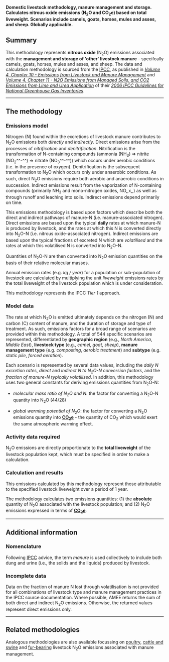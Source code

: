 **Domestic livestock methodology, manure management and storage.
Calculates nitrous oxide emissions (N<sub>2</sub>O and CO<sub>2</sub>e) based on total
liveweight. Scenarios include camels, goats, horses, mules and asses,
and sheep. Globally applicable.**

## Summary

This methodology represents **nitrous oxide** (N<sub>2</sub>O) emissions
associated with the **management and storage of 'other' livestock
manure** - specifcally camels, goats, horses, mules and asses, and
sheep. The data and calculation methodology is sourced from the
[IPCC](IPCC), as published in *[Volume 4, Chapter 10 - Emissions from
Livestock and Manure
Management](http://www.ipcc-nggip.iges.or.jp/public/2006gl/pdf/4_Volume4/V4_10_Ch10_Livestock.pdf)*
and *[Volume 4, Chapter 11 - N2O Emissions from Managed Soils, and CO2
Emissions from Lime and Urea
Application](http://www.ipcc-nggip.iges.or.jp/public/2006gl/pdf/4_Volume4/V4_11_Ch11_N2O&CO2.pdf)*
of their *[2006 IPCC Guidelines for National Greenhouse Gas
Inventories](http://www.ipcc-nggip.iges.or.jp/public/2006gl/index.html)*.

-----

## The methodology

### Emissions model

Nitrogen (N) found within the excretions of livestock manure contributes
to N<sub>2</sub>O emissions both *directly* and *indirectly*. Direct emissions
arise from the processes of *nitrification* and *denitrification*.
Nitrification is the transformation of N-containing compounds (ammonia
(NH<sub>3</sub>) =\> nitrite (NO<sub>2</sub>^^-^^) =\> nitrate (NO<sub>3</sub>^^-^^)) which
occurs under aerobic conditions (i.e. in the presence of oxygen).
Denitrification is the subsequent transformation to N<sub>2</sub>O which occurs
only under anaerobic conditions. As such, direct N<sub>2</sub>O emissions
require both aerobic and anaerobic conditions in succession. Indirect
emissions result from the vaporization of N-containing compounds
(primarily NH<sub>3</sub> and mono-nitrogen oxides, NO,,x,,) as well as through
runoff and leaching into soils. Indirect emissions depend primarily on
time.

This emissions methodology is based upon factors which describe both the
direct and indirect pathways of manure-N (i.e. manure-associated
nitrogen). Direct emissions are based upon the typical **daily** rates
at which manure-N is produced by livestock, and the rates at which this
N is converted directly into N<sub>2</sub>O-N (i.e. nitrous oxide-associated
nitrogen). Indirect emissions are based upon the typical fractions of
excreted N which are *volatilised* and the rates at which this
volatilised N is converted into N<sub>2</sub>O-N.

Quantities of N<sub>2</sub>O-N are then converted into N<sub>2</sub>O emission
quantities on the basis of their relative molecular masses.

Annual emission rates (e.g. *kg / year*) for a population or
sub-population of livestock are calculated by multiplying the unit
*liveweight* emissions rates by the total liveweight of the livestock
population which is under consideration.

This methodology represents the IPCC *Tier 1* approach.

### Model data

The rate at which N<sub>2</sub>O is emitted ultimately depends on the nitrogen
(N) and carbon (C) content of manure, and the duration of storage and
type of treatment. As such, emissions factors for a broad range of
scenarios are provided within this methodology. A total of 544 specific
scenarios are represented, differentiated by **geographic region**
(e.g., *North America*, *Middle East*), **livestock type** (e.g.,
*camel*, *goat*, *sheep*), **manure management type** (e.g.
*composting*, *aerobic treatment*) and **subtype** (e.g. *static pile*,
*forced aeration*).

Each scenario is represented by several data values, including the
*daily N excretion rates*, *direct* and *indirect N to N<sub>2</sub>O-N
conversion factors*, and the *fraction of manure-N typically
volatilised*. In addition, this methodology uses two general constants
for deriving emissions quantities from N<sub>2</sub>O-N:

  - *molecular mass ratio of N<sub>2</sub>O and N*: the factor for converting a
    N<sub>2</sub>O-N quantity into N<sub>2</sub>O (44/28)

<!-- end list -->

  - *global warming potential of N<sub>2</sub>O*: the factor for converting a
    N<sub>2</sub>O emissions quantity into
    **[CO<sub>2</sub>e](Greenhouse_gases_Global_warming_potentials)** - the
    quantity of CO<sub>2</sub> which would exert the same atmospheric warming
    effect.

### Activity data required

N<sub>2</sub>O emissions are directly proportionate to the **total liveweight**
of the livestock population kept, which must be specified in order to
make a calculation.

### Calculation and results

This emissions calculated by this methodology represent those
attributable to the specified livestock liveweight over a period of 1
year.

The methodology calculates two emissions quantities: (1) the
**absolute** quantity of N<sub>2</sub>O associated with the livestock
population; and (2) N<sub>2</sub>O emissions expressed in terms of
**[CO<sub>2</sub>e](Greenhouse_gases_Global_warming_potentials)**.

-----

## Additional information

### Nomenclature

Following [IPCC](IPCC) advice, the term *manure* is used collectively to
include both dung and urine (i.e., the solids and the liquids) produced
by livestock.

### Incomplete data

Data on the fraction of manure N lost through volatilisation is not
provided for all combinations of livestock type and manure management
practices in the IPCC source documentation. Where possible, AMEE returns
the sum of both direct and indirect N<sub>2</sub>O emissions. Otherwise, the
returned values represent direct emissions only.

-----

## Related methodologies

Analogous methodologies are also available focussing on
[poultry](Poultry_manure_nitrous_oxide_emissions), [cattle and
swine](Cattle_and_swine_manure_nitrous_oxide_emissions) and
[fur-bearing](Fur_bearing_livestock_manure_nitrous_oxide_emissions)
livestock N<sub>2</sub>O emissions associated with manure management.

